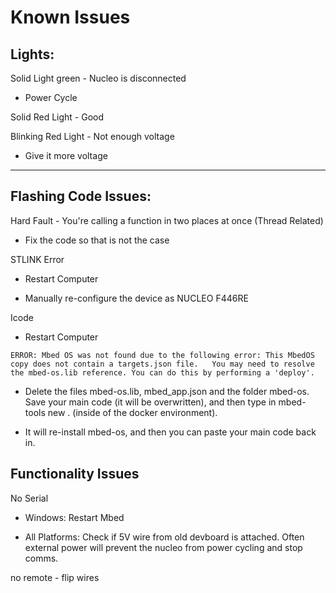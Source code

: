 # Known Issues

## Lights:

Solid Light green - Nucleo is disconnected

- Power Cycle

Solid Red Light - Good

Blinking Red Light - Not enough voltage

- Give it more voltage

---

## Flashing Code Issues:

Hard Fault - You're calling a function in two places at once (Thread Related)

- Fix the code so that is not the case

STLINK Error

- Restart Computer

- Manually re-configure the device as NUCLEO F446RE

Icode

* Restart Computer

`ERROR: Mbed OS was not found due to the following error: This MbedOS copy does not contain a targets.json file.  
You may need to resolve the mbed-os.lib reference. You can do this by performing a 'deploy'.`

* Delete the files mbed-os.lib, mbed_app.json and the folder mbed-os. Save your main code (it will be overwritten), and then type in mbed-tools new . (inside of the docker environment).

* It will re-install mbed-os, and then you can paste your main code back in.

## Functionality Issues

No Serial

* Windows: Restart Mbed

* All Platforms: Check if 5V wire from old devboard is attached. Often external power will prevent the nucleo from power cycling and stop comms.

no remote - flip wires
